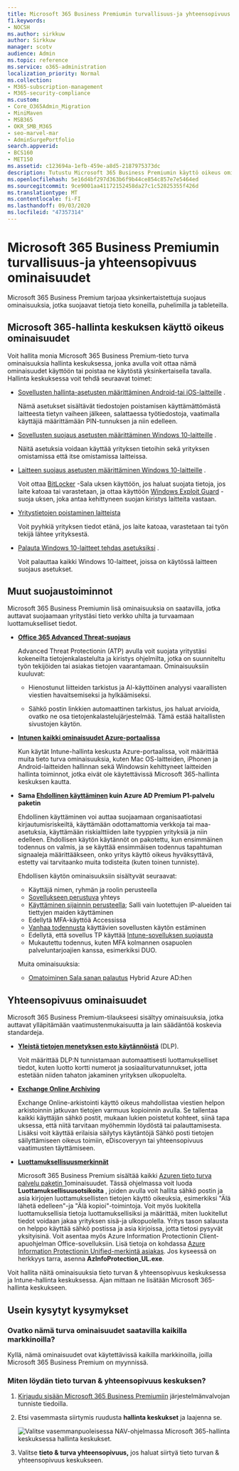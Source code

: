 ```yaml
---
title: Microsoft 365 Business Premiumin turvallisuus-ja yhteensopivuus ominaisuudet
f1.keywords:
- NOCSH
ms.author: sirkkuw
author: Sirkkuw
manager: scotv
audience: Admin
ms.topic: reference
ms.service: o365-administration
localization_priority: Normal
ms.collection:
- M365-subscription-management
- M365-security-compliance
ms.custom:
- Core_O365Admin_Migration
- MiniMaven
- MSB365
- OKR_SMB_M365
- seo-marvel-mar
- AdminSurgePortfolio
search.appverid:
- BCS160
- MET150
ms.assetid: c123694a-1efb-459e-a8d5-2187975373dc
description: Tutustu Microsoft 365 Business Premiumin käyttö oikeus ominaisuuksiin, jotka auttavat suojaamaan tietoja tieto koneilla, puhelimilla ja tableteilla.
ms.openlocfilehash: 5e16d4bf297d363b6f9b44ce854c857e7e5464ed
ms.sourcegitcommit: 9ce9001aa41172152458da27c1c52825355f426d
ms.translationtype: MT
ms.contentlocale: fi-FI
ms.lasthandoff: 09/03/2020
ms.locfileid: "47357314"
---
```

# <a name="microsoft-365-business-premium-security-and-compliance-features"></a>Microsoft 365 Business Premiumin turvallisuus-ja yhteensopivuus ominaisuudet

Microsoft 365 Business Premium tarjoaa yksinkertaistettuja suojaus ominaisuuksia, jotka suojaavat tietoja tieto koneilla, puhelimilla ja tableteilla.
    
## <a name="microsoft-365-admin-center-security-features"></a>Microsoft 365-hallinta keskuksen käyttö oikeus ominaisuudet

Voit hallita monia Microsoft 365 Business Premium-tieto turva ominaisuuksia hallinta keskuksessa, jonka avulla voit ottaa nämä ominaisuudet käyttöön tai poistaa ne käytöstä yksinkertaisella tavalla. Hallinta keskuksessa voit tehdä seuraavat toimet:
  
- [Sovellusten hallinta-asetusten määrittäminen Android-tai iOS-laitteille](app-protection-settings-for-android-and-ios.md) . 
    
    Nämä asetukset sisältävät tiedostojen poistamisen käyttämättömästä laitteesta tietyn vaiheen jälkeen, salattaessa työtiedostoja, vaatimalla käyttäjiä määrittämään PIN-tunnuksen ja niin edelleen.
    
- [Sovellusten suojaus asetusten määrittäminen Windows 10-laitteille](protection-settings-for-windows-10-devices.md) . 
    
    Näitä asetuksia voidaan käyttää yrityksen tietoihin sekä yrityksen omistamissa että itse omistamissa laitteissa.
    
- [Laitteen suojaus asetusten määrittäminen Windows 10-laitteille](protection-settings-for-windows-10-pcs.md) . 
    
    Voit ottaa [BitLocker](https://go.microsoft.com/fwlink/p/?linkid=871405) -Sala uksen käyttöön, jos haluat suojata tietoja, jos laite katoaa tai varastetaan, ja ottaa käyttöön [Windows Exploit Guard](https://docs.microsoft.com/windows/security/threat-protection/microsoft-defender-atp/enable-exploit-protection) -suoja uksen, joka antaa kehittyneen suojan kiristys laitteita vastaan. 
    
- [Yritystietojen poistaminen laitteista](remove-company-data.md)
    
    Voit pyyhkiä yrityksen tiedot etänä, jos laite katoaa, varastetaan tai työn tekijä lähtee yrityksestä.
    
- [Palauta Windows 10-laitteet tehdas asetuksiksi](reset-devices-to-factory-settings.md) . 
    
    Voit palauttaa kaikki Windows 10-laitteet, joissa on käytössä laitteen suojaus asetukset.
    
## <a name="additional-security-features"></a>Muut suojaustoiminnot 

Microsoft 365 Business Premiumin lisä ominaisuuksia on saatavilla, jotka auttavat suojaamaan yritystäsi tieto verkko uhilta ja turvaamaan luottamukselliset tiedot.
  
- **[Office 365 Advanced Threat-suojaus](https://docs.microsoft.com/microsoft-365/security/office-365-security/office-365-atp)**
    
    Advanced Threat Protectionin (ATP) avulla voit suojata yritystäsi kokeneilta tietojenkalastelulta ja kiristys ohjelmilta, jotka on suunniteltu työn tekijöiden tai asiakas tietojen vaarantamaan. Ominaisuuksiin kuuluvat:
    
  - Hienostunut liitteiden tarkistus ja AI-käyttöinen analyysi vaarallisten viestien havaitsemiseksi ja hylkäämiseksi.
    
  - Sähkö postin linkkien automaattinen tarkistus, jos haluat arvioida, ovatko ne osa tietojenkalastelujärjestelmää. Tämä estää haitallisten sivustojen käytön.

- **[Intunen kaikki ominaisuudet Azure-portaalissa](https://go.microsoft.com/fwlink/p/?linkid=871403)**
    
    Kun käytät Intune-hallinta keskusta Azure-portaalissa, voit määrittää muita tieto turva ominaisuuksia, kuten Mac OS-laitteiden, iPhonen ja Android-laitteiden hallinnan sekä Windowsin kehittyneet laitteiden hallinta toiminnot, jotka eivät ole käytettävissä Microsoft 365-hallinta keskuksen kautta.
- **Sama [Ehdollinen käyttäminen](https://docs.microsoft.com/azure/active-directory/conditional-access/overview) kuin Azure AD Premium P1-palvelu paketin**


    Ehdollinen käyttäminen voi auttaa suojaamaan organisaatiotasi kirjautumisriskeiltä, käyttämään odottamattomia verkkoja tai maa-asetuksia, käyttämään riskialttiiden laite tyyppien yrityksiä ja niin edelleen. Ehdollisen käytön käytännöt on pakotettu, kun ensimmäinen todennus on valmis, ja se käyttää ensimmäisen todennus tapahtuman signaaleja määrittääkseen, onko yritys käyttö oikeus hyväksyttävä, estetty vai tarvitaanko muita todisteita (kuten toinen tunniste).

    Ehdollisen käytön ominaisuuksiin sisältyvät seuraavat:

    - Käyttäjä nimen, ryhmän ja roolin perusteella
    - [Sovellukseen perustuva](https://docs.microsoft.com/azure/active-directory/conditional-access/app-based-conditional-access) yhteys 
    - [Käyttäminen sijainnin perusteella](https://docs.microsoft.com/azure/active-directory/authentication/howto-registration-mfa-sspr-combined#conditional-access-policies-for-combined-registration);  Salli vain luotettujen IP-alueiden tai tiettyjen maiden käyttäminen 
    - Edellytä MFA-käyttöä Accessissa
    - [Vanhaa todennusta](https://docs.microsoft.com/azure/active-directory/conditional-access/block-legacy-authentication) käyttävien sovellusten käytön estäminen
    - Edellytä, että sovellus TP käyttää [Intune-sovelluksen suojausta](https://docs.microsoft.com/azure/active-directory/conditional-access/app-protection-based-conditional-access)
    - Mukautettu todennus, kuten MFA kolmannen osapuolen palveluntarjoajien kanssa, esimerkiksi DUO.
   
    Muita ominaisuuksia:
    - [Omatoiminen Sala sanan palautus](https://docs.microsoft.com/azure/active-directory/authentication/concept-sspr-customization) Hybrid Azure AD:hen
    
## <a name="compliance-features"></a>Yhteensopivuus ominaisuudet

Microsoft 365 Business Premium-tilaukseesi sisältyy ominaisuuksia, jotka auttavat ylläpitämään vaatimustenmukaisuutta ja lain säädäntöä koskevia standardeja.

- **[Yleistä tietojen menetyksen esto käytännöistä](https://docs.microsoft.com/microsoft-365/compliance/data-loss-prevention-policies)** (DLP). 
    
    Voit määrittää DLP:N tunnistamaan automaattisesti luottamukselliset tiedot, kuten luotto kortti numerot ja sosiaaliturvatunnukset, jotta estetään niiden tahaton jakaminen yrityksen ulkopuolelta.
    
- **[Exchange Online Archiving](https://products.office.com/exchange/microsoft-exchange-online-archiving-email)**
    
    Exchange Online-arkistointi käyttö oikeus mahdollistaa viestien helpon arkistoinnin jatkuvan tietojen varmuus kopioinnin avulla. Se tallentaa kaikki käyttäjän sähkö postit, mukaan lukien poistetut kohteet, siinä tapa uksessa, että niitä tarvitaan myöhemmin löydöstä tai palauttamisesta. Lisäksi voit käyttää erilaisia säilytys käytäntöjä Sähkö posti tietojen säilyttämiseen oikeus toimiin, eDiscoveryyn tai yhteensopivuus vaatimusten täyttämiseen.
    
- **[Luottamuksellisuusmerkinnät](https://docs.microsoft.com/microsoft-365/compliance/sensitivity-labels)**

   Microsoft 365 Business Premium sisältää kaikki [Azuren tieto turva palvelu paketin 1](https://go.microsoft.com/fwlink/p/?linkid=871407)ominaisuudet. Tässä ohjelmassa voit luoda **Luottamuksellisuusotsikoita** , joiden avulla voit hallita sähkö postin ja asia kirjojen luottamuksellisten tietojen käyttö oikeuksia, esimerkiksi "Älä lähetä edelleen"-ja "Älä kopioi"-toimintoja. Voit myös luokitella luottamuksellisia tietoja luottamuksellisiksi ja määrittää, miten luokitellut tiedot voidaan jakaa yrityksen sisä-ja ulkopuolella. Yritys tason salausta on helppo käyttää sähkö postissa ja asia kirjoissa, jotta tietosi pysyvät yksityisinä. Voit asentaa myös Azure Information Protectionin Client-apuohjelman Office-sovelluksiin. Lisä tietoja on kohdassa [Azure Information Protectionin Unified-merkintä asiakas](https://docs.microsoft.com/azure/information-protection/rms-client/unifiedlabelingclient-version-release-history). Jos kyseessä on herkkyys tarra, asenna **AzInfoProtection_UL.exe**.

Voit hallita näitä ominaisuuksia tieto turvan &amp; yhteensopivuus keskuksessa ja Intune-hallinta keskuksessa. Ajan mittaan ne lisätään Microsoft 365-hallinta keskukseen.
  
    
## <a name="faq"></a>Usein kysytyt kysymykset

 ### <a name="are-these-security-features-available-in-all-markets"></a>Ovatko nämä turva ominaisuudet saatavilla kaikilla markkinoilla?
  
Kyllä, nämä ominaisuudet ovat käytettävissä kaikilla markkinoilla, joilla Microsoft 365 Business Premium on myynnissä.
  
### <a name="how-do-i-find-the-security-amp-compliance-center"></a>Miten löydän tieto turvan &amp; yhteensopivuus keskuksen?
  
1. [Kirjaudu sisään Microsoft 365 Business Premiumiin](https://portal.microsoft.com/) järjestelmänvalvojan tunniste tiedoilla. 
    
2. Etsi vasemmasta siirtymis ruudusta **hallinta keskukset** ja laajenna se. 
    
    ![Valitse vasemmanpuoleisessa NAV-ohjelmassa Microsoft 365-hallinta keskuksessa hallinta keskukset.](../media/fa4484f8-c637-45fd-a7bd-bdb3abfd6c03.png)
  
3. Valitse **tieto &amp; turva yhteensopivuus,** jos haluat siirtyä tieto turvan &amp; yhteensopivuus keskukseen.
